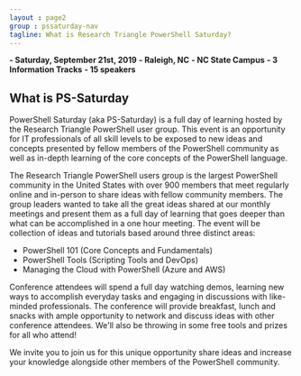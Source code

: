 ```yaml
---
layout : page2
group : pssaturday-nav
tagline: What is Research Triangle PowerShell Saturday?
---
```

**- Saturday, September 21st, 2019**
**- Raleigh, NC**
**- NC State Campus**
**- 3 Information Tracks**
**- 15 speakers**


## What is PS-Saturday

PowerShell Saturday (aka PS-Saturday) is a full day of learning hosted by the Research Triangle PowerShell user group. This event is an opportunity for IT professionals of all skill levels to be exposed to new ideas and concepts presented by fellow members of the PowerShell community as well as in-depth learning of the core concepts of the PowerShell language.

The Research Triangle PowerShell users group is the largest PowerShell community in the United States with over 900 members that meet regularly online and in-person to share ideas with fellow community members. The group leaders wanted to take all the great ideas shared at our monthly meetings and present them as a full day of learning that goes deeper than what can be accomplished in a one hour meeting. The event will be collection of ideas and tutorials based around three distinct areas:
- PowerShell 101 (Core Concepts and Fundamentals)
- PowerShell Tools (Scripting Tools and DevOps)
- Managing the Cloud with PowerShell (Azure and AWS)

Conference attendees will spend a full day watching demos, learning new ways to accomplish everyday tasks and engaging in discussions with like-minded professionals. The conference will provide breakfast, lunch and snacks with ample opportunity to network and discuss ideas with other conference attendees. We'll also be throwing in some free tools and prizes for all who attend!

We invite you to join us for this unique opportunity share ideas and increase your knowledge alongside other members of the PowerShell community.